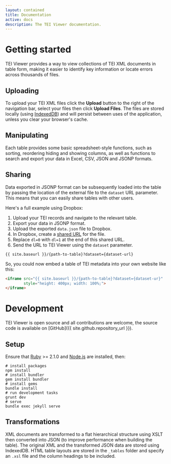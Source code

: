 ```yaml
---
layout: contained
title: Documentation
active: docs
description: The TEI Viewer documentation.
---
```


# Getting started

TEI Viewer provides a way to view collections of TEI XML documents in table form,
making it easier to identify key information or locate errors across thousands of
files.


## Uploading

To upload your TEI XML files click the **Upload** button to the right of the
navigation bar, select your files then click **Upload Files**. The files are
stored locally (using [IndexedDB](https://en.wikipedia.org/wiki/Indexed_Database_API))
and will persist between uses of the application, unless you clear your browser's cache.


## Manipulating

Each table provides some basic spreadsheet-style functions, such as sorting, reordering
hiding and showing columns, as well as functions to search and export your data in Excel,
CSV, JSON and JSONP formats.


## Sharing

Data exported in JSONP format can be subsequently loaded into the table by passing
the location of the external file to the `dataset` URL parameter. This means that you
can easily share tables with other users.

Here's a full example using Dropbox:

1. Upload your TEI records and navigate to the relevant table.
2. Export your data in JSONP format.
3. Upload the exported `data.json` file to Dropbox.
4. In Dropbox, create a [shared URL](https://www.dropbox.com/en/help/167) for the file.
5. Replace `dl=0` with `dl=1` at the end of this shared URL.
6. Send the URL to TEI Viewer using the `dataset` parameter.

```
{{ site.baseurl }}/{path-to-table}?dataset={dataset-url}
```

So, you could now embed a table of TEI metadata into your own website like this:

```html
<iframe src="{{ site.baseurl }}/{path-to-table}?dataset={dataset-ur}"
        style="height: 400px; width: 100%;">
</iframe>
```


# Development

TEI Viewer is open source and all contributions are welcome, the source code is
available on [GitHub]({{ site.github.repository_url }}).


## Setup

Ensure that [Ruby](https://www.ruby-lang.org/en/downloads/) >= 2.1.0 and [Node.js](https://nodejs.org/)
are installed, then:

```shell
# install packages
npm install
# install bundler
gem install bundler
# install gems
bundle install
# run development tasks
grunt dev
# serve
bundle exec jekyll serve
```


## Transformations

XML documents are transformed to a flat hierarchical structure using XSLT then
converted into JSON (to improve performance when building the table). The original
XML and the transformed JSON data are stored using IndexedDB. HTML table layouts
are stored in the `_tables` folder and specify an `.xsl` file and the column headings
to be included.
